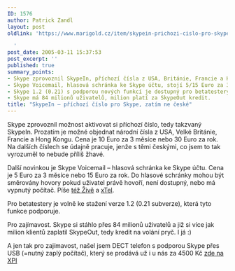 ```yaml
---
ID: 1576
author: Patrick Zandl
layout: post
oldlink: 'https://www.marigold.cz/item/skypein-prichozi-cislo-pro-skype-zatim-ne-ceske

  '
post_date: 2005-03-11 15:37:53
post_excerpt: ''
published: true
summary_points:
- Skype zprovoznil SkypeIn, příchozí čísla z USA, Británie, Francie a Hong Kongu.
- Skype Voicemail, hlasová schránka ke Skype účtu, stojí 5/15 Euro za 3 měsíce/rok.
- Skype 1.2 (0.21) s podporou nových funkcí je dostupný pro betatestery.
- Skype má 84 milionů uživatelů, milion platí za SkypeOut kredit.
title: "SkypeIn – příchozí číslo pro Skype, zatím ne české"
---
```


<p>Skype zprovoznil možnost aktivovat si příchozí číslo, tedy takzvaný SkypeIn. Prozatím je možné objednat národní čísla z USA, Velké Británie, Francie a Hong Kongu. Cena je 10 Euro za 3 měsíce nebo 30 Euro za rok. Na dalších číslech se údajně pracuje, jenže s těmi českými, co jsem to tak vyrozuměl to nebude příliš žhavé. </p>

<p>Další novinkou je Skype Voicemail – hlasová schránka ke Skype účtu. Cena je 5 Euro za 3 měsíce nebo 15 Euro za rok. Do hlasové schránky mohou být směrovány hovory pokud uživatel právě hovoří, není dostupný, nebo má vypnutý počítač. Píše <a href="http://www.zive.cz/h/Bleskovky/AR.asp?ARI=122339">též Živě</a> a <a href="http://www.xtel.cz">xTel</a>.</p>

<p>Pro betatestery je volně ke stažení verze 1.2 (0.21 subverze), která tyto funkce podporuje. </p>

<p>Pro zajímavost. Skype si stáhlo přes 84 milionů uživatelů a již si více jak milion klientů zaplatil SkypeOut, tedy kredit na volání pryč. I já :)</p>

<p>A jen tak pro zajímavost, našel jsem DECT telefon s podporou Skype přes USB (=nutný zaplý počítač), který se prodává už i u nás za 4500 Kč <a href="http://www.xpi.cz/CZE/index.html">zde na XPI</a>
</p>